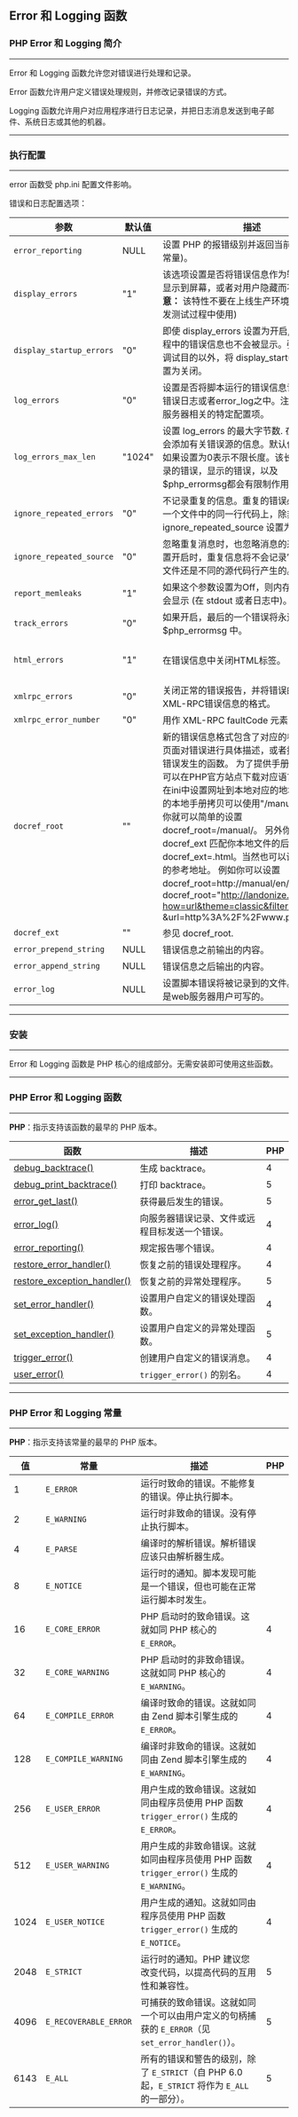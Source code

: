 ## Error 和 Logging 函数

### PHP Error 和 Logging 简介

------

Error 和 Logging 函数允许您对错误进行处理和记录。

Error 函数允许用户定义错误处理规则，并修改记录错误的方式。

Logging 函数允许用户对应用程序进行日志记录，并把日志消息发送到电子邮件、系统日志或其他的机器。

------

### 执行配置

------

error 函数受 php.ini 配置文件影响。

错误和日志配置选项：

| 参数                     | 默认值 | 描述                                                         | 可修改范围                                      |
| ------------------------ | ------ | ------------------------------------------------------------ | ----------------------------------------------- |
| `error_reporting`        | NULL   | 设置 PHP 的报错级别并返回当前级别(数字或常量)。              | `PHP_INI_ALL`                                   |
| `display_errors`         | "1"    | 该选项设置是否将错误信息作为输出的一部分显示到屏幕，或者对用户隐藏而不显示。  **注意：** 该特性不要在上线生产环境中使用 (在开发测试过程中使用) | `PHP_INI_ALL`                                   |
| `display_startup_errors` | "0"    | 即使 display_errors 设置为开启, PHP 启动过程中的错误信息也不会被显示。强烈建议除了调试目的以外，将 display_startup_errors 设置为关闭。 | `PHP_INI_ALL`                                   |
| `log_errors`             | "0"    | 设置是否将脚本运行的错误信息记录到服务器错误日志或者error_log之中。注意，这是与服务器相关的特定配置项。 | `PHP_INI_ALL`                                   |
| `log_errors_max_len`     | "1024" | 设置 log_errors 的最大字节数. 在 error_log 会添加有关错误源的信息。默认值为1024，如果设置为0表示不限长度。该长度设置对记录的错误，显示的错误，以及 $php_errormsg都会有限制作用。 | `PHP_INI_ALL`                                   |
| `ignore_repeated_errors` | "0"    | 不记录重复的信息。重复的错误必须出现在同一个文件中的同一行代码上，除非 ignore_repeated_source 设置为true。 | `PHP_INI_ALL`                                   |
| `ignore_repeated_source` | "0"    | 忽略重复消息时，也忽略消息的来源。当该设置开启时，重复信息将不会记录它是由不同的文件还是不同的源代码行产生的。 | `PHP_INI_ALL`                                   |
| `report_memleaks`        | "1"    | 如果这个参数设置为Off，则内存泄露信息不会显示 (在 stdout 或者日志中)。 | `PHP_INI_ALL`                                   |
| `track_errors`           | "0"    | 如果开启，最后的一个错误将永远存在于变量 $php_errormsg 中。  | `PHP_INI_ALL`                                   |
| `html_errors`            | "1"    | 在错误信息中关闭HTML标签。                                   | `PHP_INI_ALL` `PHP_INI_SYSTEM` in PHP <= 4.2.3. |
| `xmlrpc_errors`          | "0"    | 关闭正常的错误报告，并将错误的格式设置为XML-RPC错误信息的格式。 | `PHP_INI_SYSTEM`                                |
| `xmlrpc_error_number`    | "0"    | 用作 XML-RPC faultCode 元素的值。                            | `PHP_INI_ALL`                                   |
| `docref_root`            | ""     | 新的错误信息格式包含了对应的参考页面，该页面对错误进行具体描述，或者描述了导致该错误发生的函数。 为了提供手册的页面，你可以在PHP官方站点下载对应语言的手册，并在ini中设置网址到本地对应的地址。 如果你的本地手册拷贝可以使用"/manual/" 访问，你就可以简单的设置 docref_root=/manual/。 另外你还需要设置 docref_ext 匹配你本地文件的后缀名 docref_ext=.html。当然也可以设置一个外部的参考地址。 例如你可以设置 docref_root=http://manual/en/ 或者 docref_root="http://landonize.it/?how=url&theme=classic&filter=Landon &url=http%3A%2F%2Fwww.php.net%2F" | `PHP_INI_ALL`                                   |
| `docref_ext`             | ""     | 参见 docref_root.                                            | `PHP_INI_ALL`                                   |
| `error_prepend_string`   | NULL   | 错误信息之前输出的内容。                                     | `PHP_INI_ALL`                                   |
| `error_append_string`    | NULL   | 错误信息之后输出的内容。                                     | `PHP_INI_ALL`                                   |
| `error_log`              | NULL   | 设置脚本错误将被记录到的文件。该文件必须是web服务器用户可写的。 | `PHP_INI_ALL`                                   |

------

### 安装

------

Error 和 Logging 函数是 PHP 核心的组成部分。无需安装即可使用这些函数。

------

### PHP Error 和 Logging 函数

------

**PHP**：指示支持该函数的最早的 PHP 版本。

| 函数                                                         | 描述                                           | PHP  |
| ------------------------------------------------------------ | ---------------------------------------------- | ---- |
| [debug_backtrace()](http://www.runoob.com/php/func-error-debug-backtrace.html) | 生成 backtrace。                               | 4    |
| [debug_print_backtrace()](http://www.runoob.com/php/func-error-debug-print-backtrace.html) | 打印 backtrace。                               | 5    |
| [error_get_last()](http://www.runoob.com/php/func-error-get-last.html) | 获得最后发生的错误。                           | 5    |
| [error_log()](http://www.runoob.com/php/func-error-log.html) | 向服务器错误记录、文件或远程目标发送一个错误。 | 4    |
| [error_reporting()](http://www.runoob.com/php/func-error-reporting.html) | 规定报告哪个错误。                             | 4    |
| [restore_error_handler()](http://www.runoob.com/php/func-error-restore-error-handler.html) | 恢复之前的错误处理程序。                       | 4    |
| [restore_exception_handler()](http://www.runoob.com/php/func-error-restore-exception-handler.html) | 恢复之前的异常处理程序。                       | 5    |
| [set_error_handler()](http://www.runoob.com/php/func-error-set-error-handler.html) | 设置用户自定义的错误处理函数。                 | 4    |
| [set_exception_handler()](http://www.runoob.com/php/func-error-set-exception-handler.html) | 设置用户自定义的异常处理函数。                 | 5    |
| [trigger_error()](http://www.runoob.com/php/func-error-trigger-error.html) | 创建用户自定义的错误消息。                     | 4    |
| [user_error()](http://www.runoob.com/php/func-error-user-error.html) | `trigger_error()` 的别名。                     | 4    |

------

### PHP Error 和 Logging 常量

------

**PHP**：指示支持该常量的最早的 PHP 版本。

| 值   | 常量                  | 描述                                                         | PHP  |
| ---- | --------------------- | ------------------------------------------------------------ | ---- |
| 1    | `E_ERROR`             | 运行时致命的错误。不能修复的错误。停止执行脚本。             |      |
| 2    | `E_WARNING`           | 运行时非致命的错误。没有停止执行脚本。                       |      |
| 4    | `E_PARSE`             | 编译时的解析错误。解析错误应该只由解析器生成。               |      |
| 8    | `E_NOTICE`            | 运行时的通知。脚本发现可能是一个错误，但也可能在正常运行脚本时发生。 |      |
| 16   | `E_CORE_ERROR`        | PHP 启动时的致命错误。这就如同 PHP 核心的 `E_ERROR`。        | 4    |
| 32   | `E_CORE_WARNING`      | PHP 启动时的非致命错误。这就如同 PHP 核心的 `E_WARNING`。    | 4    |
| 64   | `E_COMPILE_ERROR`     | 编译时致命的错误。这就如同由 Zend 脚本引擎生成的 `E_ERROR`。 | 4    |
| 128  | `E_COMPILE_WARNING`   | 编译时非致命的错误。这就如同由 Zend 脚本引擎生成的 `E_WARNING`。 | 4    |
| 256  | `E_USER_ERROR`        | 用户生成的致命错误。这就如同由程序员使用 PHP 函数 `trigger_error()` 生成的 `E_ERROR`。 | 4    |
| 512  | `E_USER_WARNING`      | 用户生成的非致命错误。这就如同由程序员使用 PHP 函数 `trigger_error()` 生成的 `E_WARNING`。 | 4    |
| 1024 | `E_USER_NOTICE`       | 用户生成的通知。这就如同由程序员使用 PHP 函数 `trigger_error()` 生成的 `E_NOTICE`。 | 4    |
| 2048 | `E_STRICT`            | 运行时的通知。PHP 建议您改变代码，以提高代码的互用性和兼容性。 | 5    |
| 4096 | `E_RECOVERABLE_ERROR` | 可捕获的致命错误。这就如同一个可以由用户定义的句柄捕获的 `E_ERROR`（见 `set_error_handler()`）。 | 5    |
| 6143 | `E_ALL`               | 所有的错误和警告的级别，除了 `E_STRICT`（自 PHP 6.0 起，`E_STRICT` 将作为 `E_ALL`的一部分）。 | 5    |